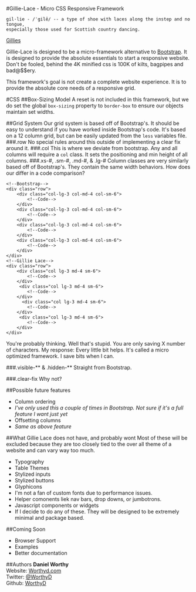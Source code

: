 #Gillie-Lace - Micro CSS Responsive Framework

```
gil·lie - /ˈgilē/ -- a type of shoe with laces along the instep and no tongue, 
especially those used for Scottish country dancing. 
```
<a href="http://en.wikipedia.org/wiki/Ghillies_(dance)">Gillies</a>

Gillie-Lace is designed to be a micro-framework alternative to <a href="http://getbootstrap.com">Bootstrap</a>. It is designed to provide the absolute essentials to start a responsive website. Don't be fooled, behind the 4K minified css is 100K of kilts, bagpipes and bad@$$ery.  

This framework's goal is not create a complete website experience. It is to provide the absolute core needs of a responsive grid.

#CSS
##Box-Sizing Model
A reset is not included in this framework, but we do set the global ```box-sizing``` property to ``border-box`` to ensure our objects maintain set widths.

##Grid System
Our grid system is based off of Bootstrap's.  It should be easy to understand if you have worked inside Bootstrap's code.  It's based on a 12 column grid, but can be easily updated from the `less` variables file.
###.row
No special rules around this outside of implementing a clear fix around it.
###.col
This is where we deviate from bootstrap. Any and all columns will require a `col` class.  It sets the positioning and min height of all columns.
###.xs-#, .sm-#, .md-#, & .lg-# 
Column classes are very similarly based off of Bootstrap's. They contain the same width behaviors.  How does our differ in a code comparison?

```
<!--Bootstrap-->
<div class="row">
    <div class="col-lg-3 col-md-4 col-sm-6">
        <!--Code-->
    </div>
    <div class="col-lg-3 col-md-4 col-sm-6">
        <!--Code-->
    </div>
    <div class="col-lg-3 col-md-4 col-sm-6">
        <!--Code-->
    </div>
    <div class="col-lg-3 col-md-4 col-sm-6">
        <!--Code-->
    </div>
</div>
<!--Gillie Lace-->
<div class="row">
    <div class="col lg-3 md-4 sm-6">
        <!--Code-->
    </div>
     <div class="col lg-3 md-4 sm-6">
        <!--Code-->
    </div>
      <div class="col lg-3 md-4 sm-6">
        <!--Code-->
    </div>
     <div class="col lg-3 md-4 sm-6">
        <!--Code-->
    </div>
</div>
```
You're probably thinking. Well that's stupid. You are only saving X number of characters. My response: Every little bit helps.  It's called a micro optimized framework.  I save bits when I can.

###.visible-** & .hidden-**
Straight from Bootstrap.

###.clear-fix
Why not?

##Possible future features
* Column ordering
 * _I've only used this a couple of times in Bootstrap. Not sure if it's a full feature I want just yet_
* Offsetting columns
 * _Same as above feature_

##What Gillie Lace does not have, and probably wont
Most of these will be excluded because they are too closely tied to the over all theme of a website and can vary way too much.
* Typography
* Table Themes
* Stylized inputs
* Stylized buttons
* Glyphicons
 * I'm not a fan of custom fonts due to performance issues.  
* Helper comonents liek nav bars, drop downs, or jumbotrons.
* Javascript components or widgets
 * If I decide to do any of these. They will be designed to be extremely minimal and package based.

##Coming Soon
* Browser Support
* Examples
* Better documentation

##Authors
__Daniel Worthy__ <br />
Website: <a href="http://worthyd.com">Worthyd.com</a><br />
Twitter: <a href="https://twitter.com/WorthyD/">@WorthyD</a><br />
Github: <a href="https://github.com/WorthyD">WorthyD</a><br />

